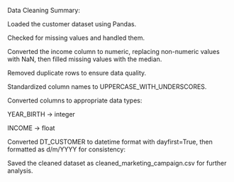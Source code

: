 Data Cleaning Summary:

Loaded the customer dataset using Pandas.

Checked for missing values and handled them.

Converted the income column to numeric, replacing non-numeric values with NaN, then filled missing values with the median.

Removed duplicate rows to ensure data quality.

Standardized column names to UPPERCASE_WITH_UNDERSCORES.

Converted columns to appropriate data types:

YEAR_BIRTH → integer

INCOME → float

Converted DT_CUSTOMER to datetime format with dayfirst=True, then formatted as d/m/YYYY for consistency:

Saved the cleaned dataset as cleaned_marketing_campaign.csv for further analysis.
